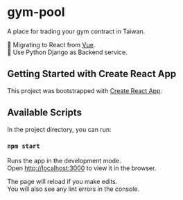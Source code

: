 # gym-pool

A place for trading your gym contract in Taiwan.

🚀 Migrating to React from [Vue](https://github.com/rosethorn999/gym-pool-vue).\
🐍 Use Python Django as Backend service.

## Getting Started with Create React App

This project was bootstrapped with [Create React App](https://github.com/facebook/create-react-app).

## Available Scripts

In the project directory, you can run:

### `npm start`

Runs the app in the development mode.\
Open [http://localhost:3000](http://localhost:3000) to view it in the browser.

The page will reload if you make edits.\
You will also see any lint errors in the console.
